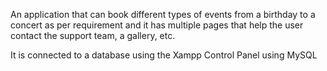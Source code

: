 An application that can book different types of events from a birthday to a concert as per
requirement and it has multiple pages that help the user contact the support team, a gallery, etc.

It is connected to a database using the Xampp Control Panel using MySQL
